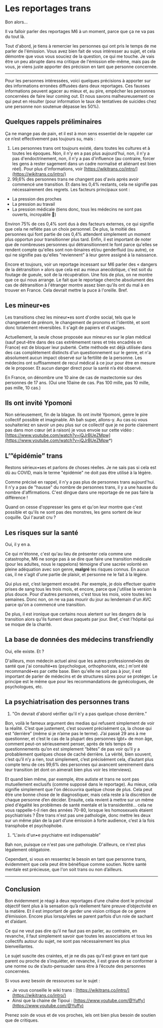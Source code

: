 # Les reportages trans

Bon alors...

Il va falloir parler des reportages M6 à un moment, parce que ça ne va pas du tout là.

Tout d'abord, je tiens à remercier les personnes qui ont pris le temps de me parler de l'émission.  Vous avez bien fait de vous intéresser au sujet, et cela démontre que vous vous souciez de la question, ce qui me touche. Je vais être un peu abrupte dans ma critique de l'émission elle-même, mais pas de vous, je viens juste apporter des précision en tant que personne concernée.

---

Pour les personnes intéressées, voici quelques précisions à apporter sur des informations erronées diffusées dans deux reportages. Ces fausses informations peuvent agacer au mieux et, au pire, empêcher les personnes concernées de faire leur coming out. Et nous savons malheureusement ce qui peut en résulter (pour information le taux de tentatives de suicides chez une personne non soutenue dépasse les 50%).

## Quelques rappels préliminaires

Ça ne mange pas de pain, et il est à mon sens essentiel de le rappeler car ce n’est effectivement pas toujours su, mais :

1. Les personnes trans ont toujours existé, dans toutes les cultures et à toutes les époques. Non, il n'y en a pas plus aujourd'hui, non, il n'y a pas d'endoctrinement, non, il n'y a pas d'influence (au contraire, forcer les gens à rester sagement dans un cadre normalisé et aliénant est bien réel). Pour plus d'informations, voir [https://wikitrans.co/intro/](https://wikitrans.co/intro/)
2. 99,6% des personnes trans ne changent pas d'avis après avoir commencé une transition. Et dans les 0,4% restants, cela ne signifie pas nécessairement des regrets. Les facteurs principaux sont :
  - La pression des proches
  - La pression au travail
  - La pression médicale (tiens donc, tous les médecins ne sont pas ouverts, incroyable 🤡)

   Environ 75% de ces 0,4% sont dus à des facteurs externes, ce qui signifie que cela ne reflète pas un choix personnel. De plus, la moitié des personnes qui font partie de ces 0,4% attendent simplement un moment plus opportun pour transitionner plus tard. Enfin, il est important de noter que de nombreuses personnes qui détransitionnent le font parce qu'elles se rendent compte qu'elles sont non-binaires et/ou genderfluid (ou autre), ce qui ne signifie pas qu'elles "reviennent" à leur genre assigné à la naissance.

   Encore et toujours, voir un reportage incessant sur M6 parler des « dangers de la détransition » alors que cela est au mieux anecdotique, c'est soit du foutage de gueule, soit de la récupération. Une fois de plus, on ne montre que ce qui nous arrange. Le fait que le reportage cherche absolument des cas de détransition à l'étranger montre assez bien qu'ils ont du mal à en trouver en France. Cela devrait mettre la puce à l'oreille. Bref.


## Les mineur•es

Les transitions chez les mineur•es sont d'ordre social, tels que le changement de prénom, le changement de pronoms et l'identité, et sont donc totalement réversibles. Il s'agit de papiers et d'usages.

Actuellement, la seule chose proposée aux mineur·es sur le plan médical (sauf peut-être dans des cas extrêmement rares et très encadrés en France) est de bloquer leur puberté. Cette méthode est déjà utilisée dans des cas complètement distincts d'un questionnement sur le genre, et n'a absolument aucun impact observé sur la fertilité de la personne. Les médecins ont suffisamment de recul médical à ce jour pour être en mesure de le proposer. Et aucun danger direct pour la santé n’a été observé.

En France, on dénombre une 10 aine de cas de mastectomie sur des personnes de 17 ans. (Oui une 10aine de cas. Pas 100 mille, pas 10 mille, pas mille, 10 cas.)

## Ils ont invité Ypomoni

Non sérieusement, fin de la blague. Ils ont invité Ypomoni, genre le pire collectif possible et imaginable. Ah bah super, allons-y. Au cas où vous souhaiteriez en savoir un peu plus sur ce collectif que je ne porte clairement pas dans mon cœur (et à raison) je vous envoie sur cette vidéo : [https://www.youtube.com/watch?v=jQJrBUeZMpw](https://www.youtube.com/watch?v=jQJrBUeZMpw*)

## L’”épidémie” trans

Restons sérieux•ses et parlons de choses réelles. Je ne sais pas si cela est dû au COVID, mais le terme "épidémie" ne doit pas être utilisé à la légère.

Comme précisé en rappel, il n'y a pas plus de personnes trans aujourd'hui. Il n'y a pas de "hausse" du nombre de personnes trans, il y a une hausse du nombre d'affirmations. C'est dingue dans une reportage de ne pas faire la différence !

Quand on cesse d'oppresser les gens et qu'on leur montre que c'est possible et qu'ils ne sont pas des monstres, les gens sortent de leur coquille. Qui l'aurait cru ?

## Les risques sur la santé

Oui, il y en a.

Ce qui m'étonne, c'est qu'au lieu de présenter cela comme une catastrophe, M6 ne songe pas à se dire que faire une transition médicale (pour les adultes, nous le rappelons) témoigne d'une sacrée volonté en pleine adéquation avec son genre, **malgré** les risques connus. En aucun cas, il ne s'agit d'une partie de plaisir, et personne ne le fait à la légère.

Qui plus est, c’est largement encadré. Par exemple, je dois effectuer quatre prises de sang tous les trois mois, et encore, parce que j'utilise la version la plus douce. Pour d'autres personnes, c'est tous les mois, voire toutes les semaines. Donc non, on ne va pas mourir du jour au lendemain d'un AVC parce qu'on a commencé une transition.

De plus, il est ironique que certains nous alertent sur les dangers de la transition alors qu'ils fument deux paquets par jour. Bref, c'est l'hôpital qui se moque de la charité.

## La base de données des médecins transfriendly

Oui, elle existe. Et ?

D'ailleurs, mon médecin actuel ainsi que les autres professionnel•les de santé que j'ai consulté•es (psychologue, orthophoniste, etc.) m'ont été recommandé•es par cette base. Bien qu'elle ne soit pas à jour, il est important de parler de médecins et de structures sûres pour se protéger. Le principe est le même que pour les recommandations de gynécologues, de psychologues, etc.

## La psychiatrisation des personnes trans

1. "On devrait d'abord vérifier qu'il n'y a pas quelque chose derrière.”

Bon, voilà le fameux argument des medias qui refusent simplement de voir la réalité. C’est que justement, c’est souvent précisément ça, la chose qui est “derrière” (même si je n’aime pas le terme). J’ai passé 29 ans à me questionner, et c’est le cas de la plupart des personnes lgbt+ de mon âge, comment peut-on sérieusement penser, après de tels temps de questionnements qu’on est simplement “bêtes” de pas voir qu’il y a probablement quelques chose de caché derrière. La vérité, bien souvent, c’est qu’il n’y a rien, tout simplement, c’est précisément cela, d’autant plus compte tenu de ces 99,6% des personnes qui avancent sereinement dans leur transition (et dont on aimerait bien plus voir les interviews).

Et quand bien même, par exemple, être autiste et trans ne sont pas mutuellement exclusifs (comme supposé dans le reportage). Au mieux, cela signifie simplement que l'on découvrira quelque chose de plus. Cela peut être une bonne chose de le diagnostiquer, mais cela reste à la discrétion de chaque personne d’en décider. Ensuite, cela revient à mettre sur un même pied d'égalité les problèmes de santé mentale et la transidentité... cela ne vous rappelle-t-il rien des années 70-80, lorsque les homosexuels étaient psychiatrisés ? Être trans n'est pas une pathologie, donc mettre les deux sur un même plan de la part d’une émission à forte audience, c’est à la fois transphobe et psychophobe.

1. “L'avis d'un•e psychiatre est indispensable”

Bah non, puisque ce n'est pas une pathologie. D'ailleurs, ce n'est plus légalement obligatoire.

Cependant, si vous en ressentez le besoin en tant que personne trans, évidemment que cela peut être bénéfique comme soutien. Notre santé mentale est précieuse, que l'on soit trans ou non d’ailleurs.

---

## Conclusion

Bon évidemment je réagi à deux reportages d’une chaîne dont le principal objectif tient plus à la sensation qu’à réellement faire preuve d’objectivité en la matière. Et il est important de garder une vision critique de ce genre d’émission. Encore plus lorsqu’elles se parent parfois d’un role de sachant et d’aidant.

Ce qui ne veut pas dire qu’il ne faut pas en parler, au contraire, en revanche, il faut simplement savoir que toutes les associations et tous les collectifs autour du sujet, ne sont pas nécessairement les plus bienveillantes.

Le sujet suscite des craintes, et je ne dis pas qu’il est grave en tant que parent ou proche de s’inquiéter, en revanche, il est grave de se conformer à une norme ou de s’auto-persuader sans être à l’écoute des personnes concernées.

Si vous avez besoin de ressources sur le sujet :

- Je vous conseille le wiki trans : [https://wikitrans.co/intro/](https://wikitrans.co/intro/)
- Ainsi que la chaine de Tipoui : [https://www.youtube.com/@Yuffy](https://www.youtube.com/@Yuffy)

Prenez soin de vous et de vos proches, iels ont bien plus besoin de soutien que de critiques.